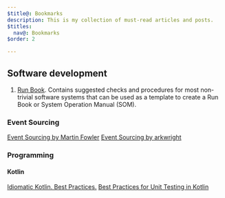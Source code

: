 ```yaml
---
$title@: Bookmarks
description: This is my collection of must-read articles and posts.
$titles:
  nav@: Bookmarks
$order: 2

---
```


## Software development
1. [Run Book](https://github.com/SkeltonThatcher/run-book-template/blob/master/run-book-template.md). Contains suggested checks and procedures for most non-trivial software systems that can be used as a template to create a Run Book or System Operation Manual (SOM).

### Event Sourcing
[Event Sourcing by Martin Fowler](martinfowler.com/eaaDev/EventSourcing.html)
[Event Sourcing by arkwright](https://arkwright.github.io/event-sourcing.html)

### Programming
#### Kotlin
[Idiomatic Kotlin. Best Practices.](phauer.com/2017/idiomatic-kotlin-best-practices)
[Best Practices for Unit Testing in Kotlin](phauer.com/2018/best-practices-unit-testing-kotlin)